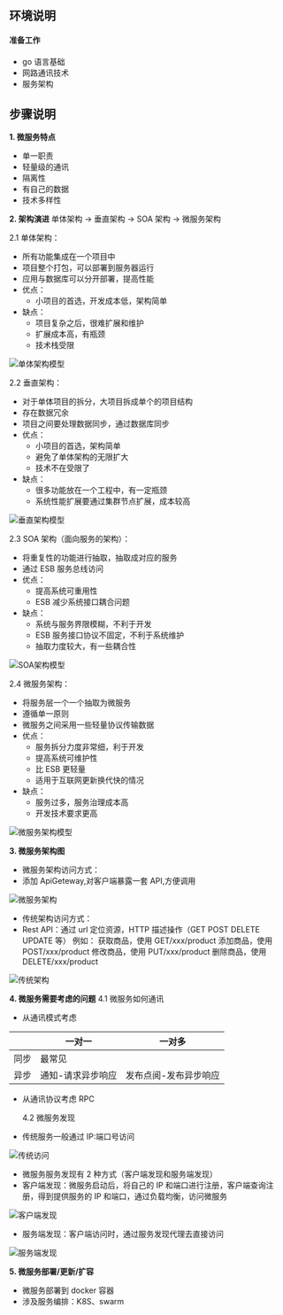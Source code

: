 ## **环境说明**

#### 准备工作

- go 语言基础
- 网路通讯技术
- 服务架构

## **步骤说明**

**1. 微服务特点**

- 单一职责
- 轻量级的通讯
- 隔离性
- 有自己的数据
- 技术多样性

**2. 架构演进**
单体架构 -> 垂直架构 -> SOA 架构 -> 微服务架构

2.1 单体架构：

- 所有功能集成在一个项目中
- 项目整个打包，可以部署到服务器运行
- 应用与数据库可以分开部署，提高性能
- 优点：
  - 小项目的首选，开发成本低，架构简单
- 缺点：
  - 项目复杂之后，很难扩展和维护
  - 扩展成本高，有瓶颈
  - 技术栈受限

![单体架构模型](../../img/go_img/ms1.png)

2.2 垂直架构：

- 对于单体项目的拆分，大项目拆成单个的项目结构
- 存在数据冗余
- 项目之间要处理数据同步，通过数据库同步
- 优点：
  - 小项目的首选，架构简单
  - 避免了单体架构的无限扩大
  - 技术不在受限了
- 缺点：
  - 很多功能放在一个工程中，有一定瓶颈
  - 系统性能扩展要通过集群节点扩展，成本较高

![垂直架构模型](../../img/go_img/ms2.png)

2.3 SOA 架构（面向服务的架构）：

- 将重复性的功能进行抽取，抽取成对应的服务
- 通过 ESB 服务总线访问
- 优点：
  - 提高系统可重用性
  - ESB 减少系统接口耦合问题
- 缺点：
  - 系统与服务界限模糊，不利于开发
  - ESB 服务接口协议不固定，不利于系统维护
  - 抽取力度较大，有一些耦合性

![SOA架构模型](../../img/go_img/ms3.png)

2.4 微服务架构：

- 将服务层一个一个抽取为微服务
- 遵循单一原则
- 微服务之间采用一些轻量协议传输数据
- 优点：
  - 服务拆分力度非常细，利于开发
  - 提高系统可维护性
  - 比 ESB 更轻量
  - 适用于互联网更新换代快的情况
- 缺点：
  - 服务过多，服务治理成本高
  - 开发技术要求更高

![微服务架构模型](../../img/go_img/ms4.png)

**3. 微服务架构图**

- 微服务架构访问方式：
- 添加 ApiGeteway,对客户端暴露一套 API,方便调用

![微服务架构](../../img/go_img/ms5.png)

- 传统架构访问方式：
- Rest API：通过 url 定位资源，HTTP 描述操作（GET POST DELETE UPDATE 等）
  例如：
  获取商品，使用 GET/xxx/product
  添加商品，使用 POST/xxx/product
  修改商品，使用 PUT/xxx/product
  删除商品，使用 DELETE/xxx/product

![传统架构](../../img/go_img/ms6.png)

**4. 微服务需要考虑的问题**
4.1 微服务如何通讯

- 从通讯模式考虑

|      | 一对一             | 一对多                 |
| ---- | ------------------ | ---------------------- |
| 同步 | 最常见             |                        |
| 异步 | 通知\-请求异步响应 | 发布点阅\-发布异步响应 |

- 从通讯协议考虑
  RPC

  4.2 微服务发现

- 传统服务一般通过 IP:端口号访问

![传统访问](../../img/go_img/ms7.png)

- 微服务服务发现有 2 种方式（客户端发现和服务端发现）
- 客户端发现：微服务启动后，将自己的 IP 和端口进行注册，客户端查询注册，得到提供服务的 IP 和端口，通过负载均衡，访问微服务

![客户端发现](../../img/go_img/ms8.png)

- 服务端发现：客户端访问时，通过服务发现代理去直接访问

![服务端发现](../../img/go_img/ms9.png)

**5. 微服务部署/更新/扩容**

- 微服务部署到 docker 容器
- 涉及服务编排：K8S、swarm

